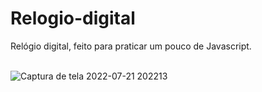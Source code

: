 # Relogio-digital
Relógio digital, feito para praticar um pouco de Javascript.
<br>
<br>

![Captura de tela 2022-07-21 202213](https://user-images.githubusercontent.com/85175643/180331059-4328885e-2003-4381-8382-263e5adca399.png)
